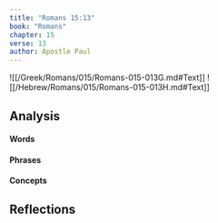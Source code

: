 ```yaml
---
title: "Romans 15:13"
book: "Romans"
chapter: 15
verse: 13
author: Apostle Paul
---
```

![[/Greek/Romans/015/Romans-015-013G.md#Text]]
![[/Hebrew/Romans/015/Romans-015-013H.md#Text]]

## Analysis

#### Words

#### Phrases

#### Concepts

## Reflections
